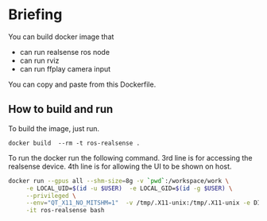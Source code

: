 # Briefing
You can build docker image that 

- can run realsense ros node
- can run rviz
- can run ffplay camera input

You can copy and paste from this Dockerfile.

## How to build and run

To build the image, just run.

```
docker build  --rm -t ros-realsense .
```

To run the docker run the following command.
3rd line is for accessing the realsense device.
4th line is for allowing the UI to be shown on host.

```bash
docker run --gpus all --shm-size=8g -v `pwd`:/workspace/work \
     -e LOCAL_UID=$(id -u $USER)  -e LOCAL_GID=$(id -g $USER) \
     --privileged \
     --env="QT_X11_NO_MITSHM=1"  -v /tmp/.X11-unix:/tmp/.X11-unix -e DISPLAY=$DISPLAY \
     -it ros-realsense bash
```

